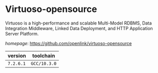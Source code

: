 # Virtuoso-opensource

Virtuoso is a high-performance and scalable Multi-Model RDBMS, Data Integration Middleware, Linked Data Deployment, and HTTP Application Server Platform.

*homepage*: <https://github.com/openlink/virtuoso-opensource>

version | toolchain
--------|----------
``7.2.6.1`` | ``GCC/10.3.0``

